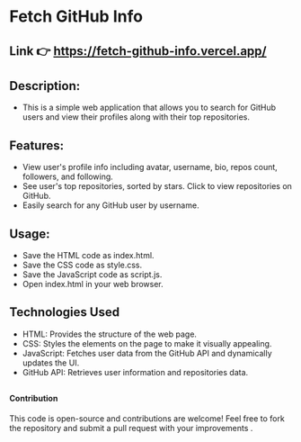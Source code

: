 # Fetch GitHub Info

## Link 👉  https://fetch-github-info.vercel.app/

## Description:
- This is a simple web application that allows you to search for GitHub users and view their profiles along with their top repositories.


## Features:
- View user's profile info including avatar, username, bio, repos count, followers, and following.
- See user's top repositories, sorted by stars. Click to view repositories on GitHub.
- Easily search for any GitHub user by username.

## Usage:
- Save the HTML code as index.html.
- Save the CSS code as style.css.
- Save the JavaScript code as script.js.
- Open index.html in your web browser.


## Technologies Used 
- HTML: Provides the structure of the web page.
- CSS: Styles the elements on the page to make it visually appealing.
- JavaScript: Fetches user data from the GitHub API and dynamically updates the UI.
- GitHub API: Retrieves user information and repositories data.

##
#### Contribution
This code is open-source and contributions are welcome! Feel free to fork the repository and submit a pull request with your improvements .
